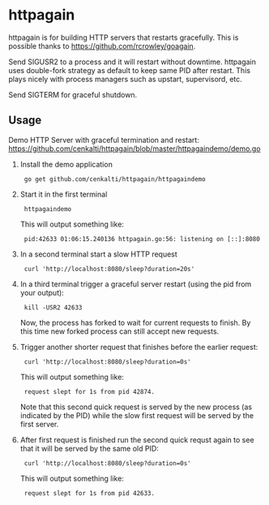 # httpagain

httpagain is for building HTTP servers that restarts gracefully.
This is possible thanks to https://github.com/rcrowley/goagain.


Send SIGUSR2 to a process and it will restart without downtime.
httpagain uses double-fork strategy as default to keep same PID after restart.
This plays nicely with process managers such as upstart, supervisord, etc.


Send SIGTERM for graceful shutdown.



## Usage

Demo HTTP Server with graceful termination and restart:
https://github.com/cenkalti/httpagain/blob/master/httpagaindemo/demo.go

1. Install the demo application

        go get github.com/cenkalti/httpagain/httpagaindemo

1. Start it in the first terminal

        httpagaindemo

   This will output something like:

        pid:42633 01:06:15.240136 httpagain.go:56: listening on [::]:8080

1. In a second terminal start a slow HTTP request

        curl 'http://localhost:8080/sleep?duration=20s'

1. In a third terminal trigger a graceful server restart (using the pid from your output):

        kill -USR2 42633

    Now, the process has forked to wait for current requests to finish.
    By this time new forked process can still accept new requests.

1. Trigger another shorter request that finishes before the earlier request:

        curl 'http://localhost:8080/sleep?duration=0s'

    This will output something like:

        request slept for 1s from pid 42874.

    Note that this second quick request is served by the new process
    (as indicated by the PID) while the slow first request will be served by
    the first server.

1. After first request is finished run the second quick requst again to see that it will be served by the same old PID:

        curl 'http://localhost:8080/sleep?duration=0s'

    This will output something like:

        request slept for 1s from pid 42633.
